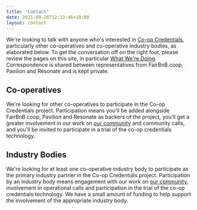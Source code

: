 ```yaml
---
title: 'Contact'
date: 2021-09-26T12:33:46+10:00
layout: contact
---
```


We're looking to talk with anyone who's interested in [Co-op Credentials](/coop-credentials), particularly other co-operatives and co-operative industry bodies, as elaborated below. To get the conversation off on the right foot, please review the pages on this site, in particular [What We're Doing](/what-we-are-doing). Correspondence is shared between representatives from FairBnB.coop, Pavilion and Resonate and is kept private.

## Co-operatives

We're looking for other co-operatives to participate in the Co-op Credentials project. Participation means you'll be added alongside FairBnB.coop, Pavilion and Resonate as backers of the project, you'll get a greater involvement in our work on [our community](https://community.coopcreds.com) and community calls, and you'll be invited to participate in a trial of the co-op credentials technology.

## Industry Bodies

We're looking for at least one co-operative industry body to participate as the primary industry partner in the Co-op Credentials project. Participation by an industry body means engagement with our work on [our community](https://community.coopcreds.com), involvement in operational calls and participation in the trial of the co-op credentials technology. We have a small amount of funding to help support the involvement of the appropriate industry body.

